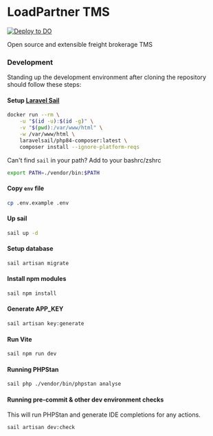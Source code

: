 # LoadPartner TMS
[![Deploy to DO](https://www.deploytodo.com/do-btn-blue.svg)](https://cloud.digitalocean.com/apps/new?repo=https://github.com/loadpartner/tms/tree/main)

Open source and extensible freight brokerage TMS


### Development
Standing up the development environment after cloning the repository should follow these steps:

#### Setup [Laravel Sail](https://laravel.com/docs/11.x/sail)
``` bash
docker run --rm \
    -u "$(id -u):$(id -g)" \
    -v "$(pwd):/var/www/html" \
    -w /var/www/html \
    laravelsail/php84-composer:latest \
    composer install --ignore-platform-reqs
```

Can't find `sail` in your path? Add to your bashrc/zshrc
``` bash
export PATH=./vendor/bin:$PATH
```
  
#### Copy `env` file
``` bash
cp .env.example .env
```

#### Up sail
``` bash
sail up -d
```

#### Setup database 
``` bash
sail artisan migrate
```

#### Install npm modules
``` bash
sail npm install
```

#### Generate APP_KEY
``` bash
sail artisan key:generate
```

#### Run Vite
``` bash
sail npm run dev
```

#### Running PHPStan
``` bash
sail php ./vendor/bin/phpstan analyse
```

#### Running pre-commit & other dev environment checks
This will run PHPStan and generate IDE completions for any actions.
``` bash
sail artisan dev:check
```
